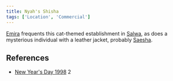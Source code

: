 ```yaml
---
title: Nyah's Shisha
tags: ['Location', 'Commercial']
---
```

[Emira](/_wiki/emira.md) frequents this cat-themed establishment in [Salwa](/_wiki/salwa.md), as does a mysterious individual with a leather jacket, probably [Saesha](/_wiki/saesha.md).

## References
- [New Year's Day 1998](/_wiki/new-years-day-1998.md) 2
